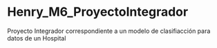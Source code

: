# Henry_M6_ProyectoIntegrador
Proyecto Integrador correspondiente a un modelo de clasifiacción para datos de un Hospital
